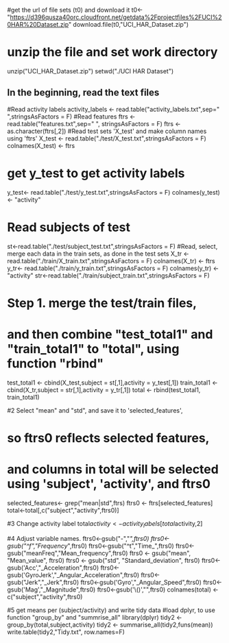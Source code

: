 #get the url of file sets (t0) and download it
t0<-"https://d396qusza40orc.cloudfront.net/getdata%2Fprojectfiles%2FUCI%20HAR%20Dataset.zip"
download.file(t0,"UCI_HAR_Dataset.zip")

# unzip the file  and set work directory
unzip("UCI_HAR_Dataset.zip")
setwd("./UCI HAR Dataset")

## In the beginning, read the text files
#Read activity labels
activity_labels <- read.table("activity_labels.txt",sep=" ",stringsAsFactors = F)
#Read features
ftrs <- read.table("features.txt",sep=" ", stringsAsFactors = F)
ftrs <- as.character(ftrs[,2])
#Read test sets 'X_test' and make column names using 'ftrs'
X_test <- read.table("./test/X_test.txt",stringsAsFactors = F)
colnames(X_test) <- ftrs
# get y_test to get activity labels
y_test<- read.table("./test/y_test.txt",stringsAsFactors = F)
colnames(y_test) <- "activity"
# Read subjects of test
st<-read.table("./test/subject_test.txt",stringsAsFactors = F)
#Read, select, merge each data in the train sets, as done in the test sets
X_tr <- read.table("./train/X_train.txt",stringsAsFactors = F)
colnames(X_tr) <- ftrs
y_tr<- read.table("./train/y_train.txt",stringsAsFactors = F)
colnames(y_tr) <- "activity"
str<-read.table("./train/subject_train.txt",stringsAsFactors = F)
# Step 1. merge the test/train files,
#       and then combine "test_total1" and "train_total1" to "total", using function "rbind"
test_total1 <- cbind(X_test,subject = st[,1],activity = y_test[,1])
train_total1 <- cbind(X_tr,subject = str[,1],activity = y_tr[,1])
total <- rbind(test_total1, train_total1)

#2 Select "mean" and "std", and save it to 'selected_features',
  #  so ftrs0 reflects selected features,
  # and columns in total will be selected using 'subject', 'activity', and ftrs0
selected_features<- grep("mean|std",ftrs)
ftrs0 <- ftrs[selected_features]
total<-total[,c("subject","activity",ftrs0)]

#3 Change activity label
total$activity <- activity_labels[total$activity,2]

#4 Adjust variable names.
ftrs0<-gsub("-","_",ftrs0)
ftrs0<-gsub("^f","Frequency_",ftrs0)
ftrs0<-gsub("^t","Time_",ftrs0)
ftrs0<-gsub("meanFreq","Mean_frequency",ftrs0)
ftrs0 <- gsub("mean", "Mean_value", ftrs0)
ftrs0 <- gsub("std", "Standard_deviation", ftrs0)
ftrs0<-gsub('Acc',"_Acceleration",ftrs0)
ftrs0<-gsub('GyroJerk',"_Angular_Acceleration",ftrs0)
ftrs0<-gsub("Jerk","_Jerk",ftrs0)
ftrs0<-gsub('Gyro',"_Angular_Speed",ftrs0)
ftrs0<-gsub('Mag',"_Magnitude",ftrs0)
ftrs0<-gsub('\\()',"",ftrs0)
colnames(total) <- c("subject","activity",ftrs0)

#5 get means per (subject/activity) and write tidy data
 #load dplyr, to use function "group_by" and "summrise_all"
library(dplyr)
tidy2 <- group_by(total,subject,activity)
tidy2 <- summarise_all(tidy2,funs(mean))
write.table(tidy2,"Tidy.txt", row.names=F)
